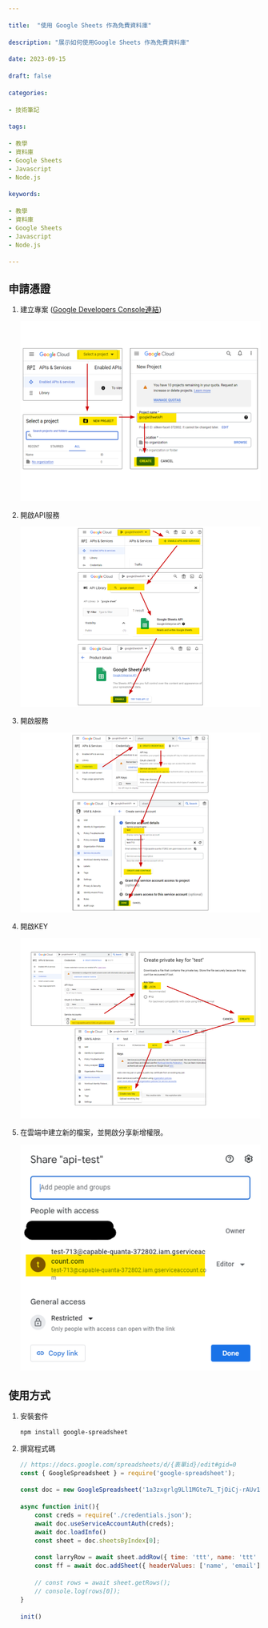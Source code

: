 ```yaml
---

title:  "使用 Google Sheets 作為免費資料庫"

description: "展示如何使用Google Sheets 作為免費資料庫"

date: 2023-09-15

draft: false

categories: 

- 技術筆記

tags: 

- 教學
- 資料庫
- Google Sheets
- Javascript
- Node.js

keywords:

- 教學
- 資料庫
- Google Sheets
- Javascript
- Node.js

---
```

<!--more-->


## 申請憑證

1. 建立專案 ([Google Developers Console連結](https://console.developers.google.com/))
    
    ![pic (4).png](images/pic_(4).png " ")
    
2. 開啟API服務
    
    ![pic (1).png](images/pic_(1).png " ")
    
3. 開啟服務
    
    ![pic (2).png](images/pic_(2).png " ")
    
4. 開啟KEY
    
    ![pic (5).png](images/pic_(5).png " ")
    
5. 在雲端中建立新的檔案，並開啟分享新增權限。
    
    ![Untitled](images/Untitled.png " ")
    

## 使用方式

1. 安裝套件
    
    ```bash
    npm install google-spreadsheet
    ```
    
2. 撰寫程式碼
    
    ```jsx
    // https://docs.google.com/spreadsheets/d/{表單id}/edit#gid=0
    const { GoogleSpreadsheet } = require('google-spreadsheet');
    
    const doc = new GoogleSpreadsheet('1a3zxgrlg9Ll1MGte7L_TjOiCj-rAUv1Q76E4sXoFPjo');
    
    async function init(){
        const creds = require('./credentials.json');
        await doc.useServiceAccountAuth(creds);
        await doc.loadInfo()
        const sheet = doc.sheetsByIndex[0];
    
        const larryRow = await sheet.addRow({ time: 'ttt', name: 'ttt' , male: 'ttt' , comment: 'ttt' });
        const ff = await doc.addSheet({ headerValues: ['name', 'email'] });
    
        // const rows = await sheet.getRows();
        // console.log(rows[0]);
    }
    
    init()
    ```